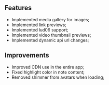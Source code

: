 ## Features
- Implemented media gallery for images;
- Implemented link previews;
- Implemented lud06 support;
- Implemented video thumbnail previews;
- Implemented dynamic api url changes;

## Improvements
- Improved CDN use in the entire app;
- Fixed highlight color in note content;
- Removed shimmer from avatars when loading;